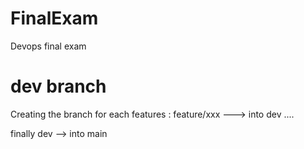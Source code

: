 # FinalExam
Devops final exam

# dev branch 
Creating the branch for each features :
feature/xxx ---> into dev
....

finally dev --> into main
